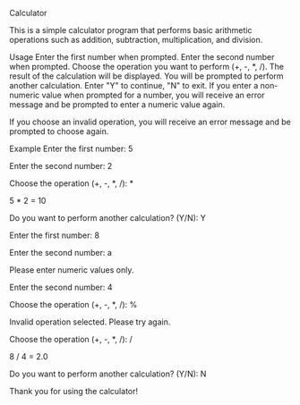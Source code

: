 Calculator

This is a simple calculator program that performs basic arithmetic operations such as addition, subtraction, multiplication, and division.

Usage
Enter the first number when prompted.
Enter the second number when prompted.
Choose the operation you want to perform (+, -, *, /).
The result of the calculation will be displayed.
You will be prompted to perform another calculation. Enter "Y" to continue, "N" to exit.
If you enter a non-numeric value when prompted for a number, you will receive an error message and be prompted to enter a numeric value again.

If you choose an invalid operation, you will receive an error message and be prompted to choose again.

Example
Enter the first number: 5

Enter the second number: 2

Choose the operation (+, -, *, /): *

5 * 2 = 10

Do you want to perform another calculation? (Y/N): Y

Enter the first number: 8

Enter the second number: a

Please enter numeric values only.

Enter the second number: 4

Choose the operation (+, -, *, /): %

Invalid operation selected. Please try again.

Choose the operation (+, -, *, /): /

8 / 4 = 2.0

Do you want to perform another calculation? (Y/N): N

Thank you for using the calculator!
